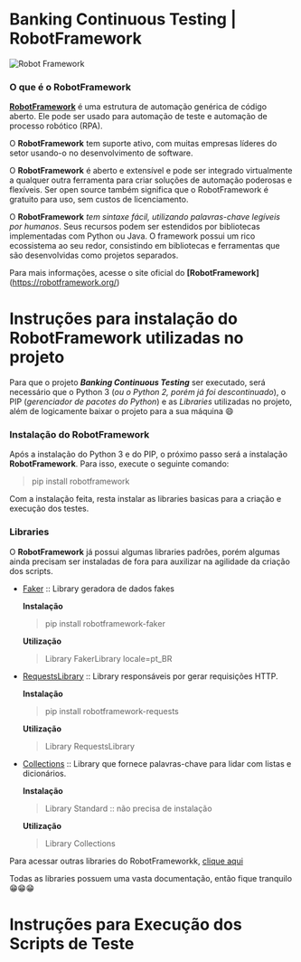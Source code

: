 # Banking Continuous Testing | RobotFramework

![Robot Framework](https://encrypted-tbn0.gstatic.com/images?q=tbn:ANd9GcQXh5fs58nk232tXqRZOoByCW7Z1H6zPsHeGw&usqp=CAU)

### O que é o RobotFramework
**[RobotFramework](https://robotframework.org/)** é uma estrutura de automação genérica de código aberto. Ele pode ser usado para automação de teste e automação de processo robótico (RPA).

O **RobotFramework** tem suporte ativo, com muitas empresas líderes do setor usando-o no desenvolvimento de software.

O **RobotFramework** é aberto e extensível e pode ser integrado virtualmente a qualquer outra ferramenta para criar soluções de automação poderosas e flexíveis. Ser open source também significa que o RobotFramework é gratuito para uso, sem custos de licenciamento.

O **RobotFramework** _tem sintaxe fácil, utilizando palavras-chave legíveis por humanos_. Seus recursos podem ser estendidos por bibliotecas implementadas com Python ou Java. O framework possui um rico ecossistema ao seu redor, consistindo em bibliotecas e ferramentas que são desenvolvidas como projetos separados.

Para mais informações, acesse o site oficial do **[RobotFramework]**(https://robotframework.org/)


# Instruções para instalação do RobotFramework utilizadas no projeto

Para que o projeto **_Banking Continuous Testing_** ser executado, será necessário que o Python 3 (_ou o Python 2, porém já foi descontinuado_), o PIP (_gerenciador de pacotes do Python_) e as _Libraries_ utilizadas no projeto, além de logicamente baixar o projeto para a sua máquina :smile:


### Instalação do RobotFramework
Após a instalação do Python 3 e do PIP, o próximo passo será a instalação **RobotFramework**. Para isso, execute o seguinte comando:
> pip install robotframework

Com a instalação feita, resta instalar as libraries basicas para a criação e execução dos testes.


### **Libraries**

O **RobotFramework** já possui algumas libraries padrões, porém algumas ainda precisam ser instaladas de fora para auxilizar na agilidade da criação dos scripts.

* [Faker](https://guykisel.github.io/robotframework-faker/) :: Library geradora de dados fakes

    **Instalação**
    > pip install robotframework-faker

    **Utilização**
    > Library          FakerLibrary    locale=pt_BR


* [RequestsLibrary](https://robotframework-requests.netlify.app/doc/requestslibrary) :: Library responsáveis por gerar requisições HTTP.

    **Instalação**
    > pip install robotframework-requests

    **Utilização**
    > Library          RequestsLibrary


* [Collections](http://robotframework.org/robotframework/latest/libraries/Collections.html) :: Library que fornece palavras-chave para lidar com listas e dicionários.

    **Instalação**
    > Library Standard :: não precisa de instalação

    **Utilização**
    > Library          Collections


Para acessar outras libraries do RobotFrameworkk, [clique aqui](https://robotframework.org/#libraries)

Todas as libraries possuem uma vasta documentação, então fique tranquilo :grin::grin::grin:

# Instruções para Execução dos Scripts de Teste
